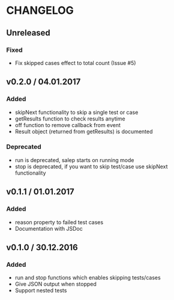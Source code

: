 # CHANGELOG

## Unreleased

### Fixed

- Fix skipped cases effect to total count (Issue #5)

## v0.2.0 / 04.01.2017

### Added

- skipNext functionality to skip a single test or case
- getResults function to check results anytime
- off function to remove callback from event
- Result object (returned from getResults) is documented

### Deprecated

- run is deprecated, salep starts on running mode
- stop is deprecated, if you want to skip test/case use skipNext functionality

## v0.1.1 / 01.01.2017

### Added

- reason property to failed test cases
- Documentation with JSDoc

## v0.1.0 / 30.12.2016

### Added

- run and stop functions which enables skipping tests/cases
- Give JSON output when stopped
- Support nested tests